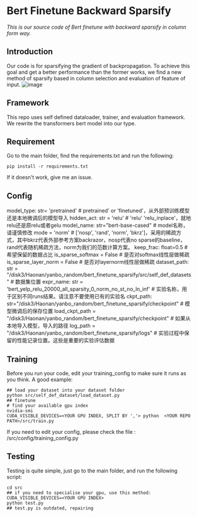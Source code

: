 # Bert Finetune Backward Sparsify
*This is our source code of Bert finetune with backward sparsify in column form way.*
## Introduction
Our code is for sparsifying the gradient of backpropagation. To achieve this goal and get a better performance than the former works, we find a new method of sparsify based in column selection and evaluation of feature of input.
![image](https://github.com/jybxie123/bert_finetune_sparsify/assets/66007115/f1eceb16-632a-44bd-ad4b-334cb803a838)


## Framework
This repo uses self defined dataloader, trainer, and evaluation framework.
We rewrite the transformers bert model into our type.

## Requirement
Go to the main folder, find the requirements.txt and run the following:
```
pip install -r requirements.txt
```
If it doesn't work, give me an issue.

## Config
model_type: str= 'pretrained' # pretrained' or 'finetuned'，从外部预训练模型还是本地微调后的模型导入
hidden_act: str = 'relu' # 'relu' 'relu_inplace'，就地relu还是原relu或者gelu
model_name: str="bert-base-cased" # model名称，请谨慎修改
mode = 'norm' # ['nosp', 'rand', 'norm', 'bkrz']，采用的稀疏方式，其中bkrz代表外部参考方案backrazor，nosp代表no sparse的baseline，rand代表随机稀疏方法，norm为我们的范数计算方案。
keep_frac: float=0.5 # 希望保留的数据占比
is_sparse_softmax = False # 是否对softmax线性层做稀疏
is_sparse_layer_norm = False # 是否对layernorm线性层做稀疏
dataset_path: str = "/disk3/Haonan/yanbo_random/bert_finetune_sparsify/src/self_def_datasets" # 数据集位置 
expr_name: str = 'bert_yelp_relu_20000_all_sparsity_0_norm_no_st_no_ln_inf' # 实验名称，用于区别不同runs结果。请注意不要使用已有的实验名
ckpt_path: str="/disk3/Haonan/yanbo_random/bert_finetune_sparsify/checkpoint" # 模型微调后的保存位置
load_ckpt_path = "/disk3/Haonan/yanbo_random/bert_finetune_sparsify/checkpoint" # 如果从本地导入模型，导入的路径 
log_path = "/disk3/Haonan/yanbo_random/bert_finetune_sparsify/logs" # 实验过程中保留的性能记录位置。这些是重要的实验评估数据

## Training
Before you run your code, edit your training_config to make sure it runs as you think.
A good example:
```
## load your dataset into your dataset folder
python src/self_def_dataset/load_dataset.py
## finetune
# find your available gpu index
nvidia-smi
CUDA_VISIBLE_DEVICES=<YOUR GPU INDEX, SPLIT BY ','> python  <YOUR REPO PATH>/src/train.py
```
If you need to edit your config, please check the file : <YOUR REPO PATH>/src/config/training_config.py 


##  Testing
Testing is quite simple, just go to the main folder, and run the following script:
```
cd src
## if you need to specialise your gpu, use this method: CUDA_VISIBLE_DEVICES=<YOUR GPU INDEX>
python test.py
## test.py is outdated, repairing
```



